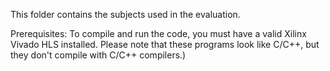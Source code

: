 

This folder contains the subjects used in the evaluation. 

Prerequisites:
To compile and run the code, you must have a valid Xilinx Vivado HLS installed. 
Please note that these programs look like C/C++, but they don't compile with C/C++ compilers.) 


